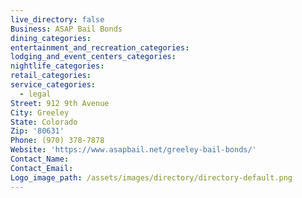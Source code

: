 ```yaml
---
live_directory: false
Business: ASAP Bail Bonds
dining_categories:
entertainment_and_recreation_categories:
lodging_and_event_centers_categories:
nightlife_categories:
retail_categories:
service_categories:
  - legal
Street: 912 9th Avenue
City: Greeley
State: Colorado
Zip: '80631'
Phone: (970) 378-7878
Website: 'https://www.asapbail.net/greeley-bail-bonds/'
Contact_Name:
Contact_Email:
Logo_image_path: /assets/images/directory/directory-default.png
---
```



